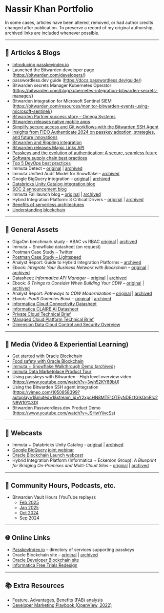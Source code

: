 # Nassir Khan Portfolio

In some cases, articles have been altered, removed, or had author credits changed after publication. To preserve a record of my original authorship, archived links are included whenever possible.  

---

## 📝 Articles & Blogs

- [Introducing passkeyindex.io](https://bitwarden.com/blog/discover-passkeyindex-io-your-community-hub-for-passkeys/)
- Launched the Bitwarden developer page (https://bitwarden.com/developers/)
- passwordless.dev guide (https://docs.passwordless.dev/guide/)
- Bitwarden secrets Manager Kubernetes Operator (https://bitwarden.com/blog/kubernetes-integration-bitwarden-secrets-manager/)
- Bitwarden integration for Microsoft Sentinel SIEM (https://bitwarden.com/resources/monitor-bitwarden-events-using-microsoft-sentinel/)
- [Bitwarden Partner success story – Omega Systems](https://bitwarden.com/resources/omega-systems-enhances-enterprise-security-and-user-experience/)
- [Bitwarden releases native mobile apps](https://bitwarden.com/blog/native-mobile-apps/)
- [Simplify secure access and Git workflows with the Bitwarden SSH Agent](https://bitwarden.com/blog/ssh-agent/)
- [Insights from FIDO Authenticate 2024 on passkey adoption, strategies, and future innovations](https://bitwarden.com/blog/insights-from-fido-authenticate-2024-on-passkey-adoption-strategies-and/)
- [Bitwarden and Rippling integration](https://bitwarden.com/blog/simplifying-workforce-management-with-bitwarden-and-rippling-integration/)
- [Bitwarden releases Magic Links API](https://bitwarden.com/blog/bitwarden-magic-links-api/?utm_content=288093788&utm_medium=social&utm_source=linkedin&hss_channel=lcp-24776937)
- [Passkeys and the evolution of authentication: A secure, seamless future](https://bitwarden.com/blog/passkeys-and-the-evolution-of-authentication-a-secure-seamless-future/)
- [Software supply chain best practices](https://bitwarden.com/blog/software-supply-chain-security-best-practices/)
- [Top 5 DevOps best practices](https://bitwarden.com/blog/top-5-devops-security-practices/)
- Immuta Detect – [original](https://www.immuta.com/blog/immuta-detect-announcement/) | [archived](https://web.archive.org/web/20230326085809/https://www.immuta.com/blog/immuta-detect-announcement/)
- Immuta Unified Audit Model for Snowflake – [archived](https://web.archive.org/web/20230326091559/https://www.immuta.com/blog/scaling-data-access-auditing-with-immutas-unified-audit-model/)
- Google BigQuery integration – [original](https://www.immuta.com/blog/google-bigquery-access-control-immutas-latest-release/) | [archived](https://web.archive.org/web/20230331114711/https://www.immuta.com/blog/google-bigquery-access-control-immutas-latest-release/)
- [Databricks Unity Catalog integration blog](https://www.immuta.com/blog/databricks-unity-catalog-row-and-column-level-controls/)
- [SOC 2 announcement blog](https://www.immuta.com/blog/announcing-soc-2-type-2-certification-at-immuta/)
- Immuta Fall launch blog – [original](https://www.immuta.com/blog/immuta-introduces-new-capabilities-and-integrations-to-enhance-security-for-cloud-data/) | [archived](https://web.archive.org/web/20230326083625/https://www.immuta.com/blog/immuta-introduces-new-capabilities-and-integrations-to-enhance-security-for-cloud-data/)
- Hybrid Integration Platform: 3 Critical Drivers – [original](https://blogs.informatica.com/2020/01/08/hybrid-integration-platform-strategy/) | [archived](https://web.archive.org/web/20220924232009/https://www.informatica.com/blogs/hybrid-integration-platform-strategy.html)
- [Benefits of serverless architectures](https://www.linkedin.com/pulse/benefits-serverless-architectures-modern-developer-nassir-khan/)
- [Understanding blockchain](https://www.linkedin.com/pulse/understanding-blockchain-technology-nassir-khan/)

---

## 📄 General Assets

- GigaOm benchmark study – ABAC vs RBAC [original](https://www.immuta.com/resources/gigaom-advantage-of-abac-over-rbac/) | [archived](https://www.immuta.com/resources/gigaom-abac-vs-rbac/)
- Immuta + Snowflake datasheet (on request)
- [Postman Case Study – Twitter](https://www.postman.com/case-studies/twitter/)
- [Postman Case Study – Lightspeed](https://www.postman.com/case-studies/lightspeed-commerce/)
- Analyst Report: Guide to Hybrid Integration Platforms – [archived](https://web.archive.org/web/20230918230129/https://www.oracle.com/a/ocom/docs/blockchain-cloud-service-ebook.pdf)
- Ebook: *Integrate Your Business Network with Blockchain* – [original](https://www.oracle.com/a/ocom/docs/blockchain-cloud-service-ebook.pdf) | [archived](https://web.archive.org/web/20230918230129/https://www.oracle.com/a/ocom/docs/blockchain-cloud-service-ebook.pdf)
- Datasheet: *Informatica API Manager* – [original](https://www.informatica.com/content/dam/informatica-com/en/collateral/data-sheet/informatica-cloud-api-manager_data-sheet_3465en.pdf) | [archived](https://web.archive.org/web/20200926224942/https://www.informatica.com/content/dam/informatica-com/en/collateral/data-sheet/informatica-cloud-api-manager_data-sheet_3465en.pdf)
- Ebook: *6 Things to Consider When Building Your CDW* – [original](https://www.informatica.com/resources.asset.bc31a1fd65691b14e98fe71fba1e4ce9.pdf) | [archived](https://web.archive.org/web/20240618193142/https://www.informatica.com/resources.asset.bc31a1fd65691b14e98fe71fba1e4ce9.pdf)
- Analyst Report: *Pathways to CDW Modernization* – [original](https://www.informatica.com/resources.asset.d98b939aba858245cfdc334e9318312f.pdf) | [archived](https://web.archive.org/web/20230201071316/https://www.informatica.com/about-us/webinars/reg/pathways-to-cloud-data-warehouse-modernization_361536.html)
- Ebook: *iPaaS Dummies Book* – [original](https://www.informatica.com/resources.asset.f88fea4d2bc9956585826bdc50c92296.pdf) | [archived](https://web.archive.org/web/20240518090319/https://www.informatica.com/resources.asset.f88fea4d2bc9956585826bdc50c92296.pdf)
- [Informatica Cloud Connectivity Datasheet](https://www.informatica.com/content/dam/informatica-com/en/collateral/data-sheet/informatica-cloud-connectivity_data-sheet_3824en.pdf)
- [Informatica CLAIRE AI Datasheet](https://www.informatica.com/content/dam/informatica-com/en/collateral/data-sheet/informatica-clarie-gpt-powerful-ai-driven-data-management_data-sheet_4605en.pdf)
- [Private Cloud Technical Brief](https://docs.media.bitpipe.com/io_12x/io_126625/item_1212553/Private%20Cloud%20Technical%20Brief.pdf)
- [Managed Cloud Platform Technical Brief](https://media.bitpipe.com/io_11x/io_118777/item_1018672/Technical%20Brief%20Managed%20Cloud%20Platform%20%28MCP%29.pdf)
- [Dimension Data Cloud Control and Security Overview](https://www.slideshare.net/slideshow/dimension-data-cloudsecurityoverview/27402915#4)

---

## 🎥 Media (Video & Experiential Learning)

- [Get started with Oracle Blockchain](https://www.youtube.com/watch?v=wDrYM9ecYz4)
- [Food safety with Oracle Blockchain](https://www.youtube.com/watch?v=sZ7Rqmy3c3w)
- [Immuta + Snowflake Walkthrough Demo (archived)](https://web.archive.org/web/20220506115158/https://www.immuta.com/campaigns/walkthrough-demo-dbx/)
- [Immuta Data Marketplace Product Tour](https://www.immuta.com/data-marketplace-product-tour/)
- Using passkeys with Bitwarden - High level overview video (https://www.youtube.com/watch?v=3wh52KY89bU)
- Using the Bitwarden SSH agent integration (https://vimeo.com/1050858399?autoplay=1&muted=1&stream_id=Y2xpcHN8MTE1OTEyNDEzfGlkOmRlc2N8W10%3D)
- Bitwarden Passwordless.dev Product Demo (https://www.youtube.com/watch?v=JSHwYiivcSs)

---

## 🎤 Webcasts

- Immuta + Databricks Unity Catalog – [original](https://www.immuta.com/events/immuta-unity-catalog-in-action/) | [archived](https://web.archive.org/web/20250326174711/https://www.immuta.com/events/immuta-unity-catalog-in-action/)
- [Google BigQuery joint webinar](https://www.immuta.com/events/immuta-big-query-in-action/)
- [Oracle Blockchain Launch webcast](https://go.oracle.com/LP=71386/?&nm=1)
- Hybrid Integration Platform (Informatica + Eckerson Group): *A Blueprint for Bridging On-Premises and Multi-Cloud Silos* – [original](https://blogs.informatica.com/2020/01/08/hybrid-integration-platform-strategy/) | [archived](https://web.archive.org/web/20220924232009/https://www.informatica.com/blogs/hybrid-integration-platform-strategy.html)

---

## 📡 Community Hours, Podcasts, etc.

- Bitwarden Vault Hours (YouTube replays):  
  - [Feb 2025](https://www.youtube.com/watch?v=5y4FfqvfmM4)  
  - [Jan 2025](https://www.youtube.com/watch?v=98SYR5iDvKw)  
  - [Oct 2024](https://www.youtube.com/watch?v=ZtKi5__K7NE)  
  - [Sep 2024](https://www.youtube.com/watch?v=y1nxmZqnSuw)

---

## 🌐 Online Links

- [PasskeyIndex.io](http://passkeyindex.io) – directory of services supporting passkeys
- Oracle Blockchain site – [original](http://www.oracle.com/blockchain) | [archived](https://web.archive.org/web/20191007060736/https://www.oracle.com/blockchain/#blockchain-platform-tab)
- [Oracle Developer Blockchain site](https://developer.oracle.com/blockchain)
- [Informatica Free Trials Redesign](https://www.informatica.com/trials.html)

---

## 📚 Extra Resources

- [Feature, Advantages, Benefits (FAB) analysis](https://airfocus.com/glossary/what-is-a-features-advantages-and-benefits-analysis/)
- [Developer Marketing Playbook (OpenView, 2022)](https://366266.fs1.hubspotusercontent-na1.net/hubfs/366266/2021%20Developer%20Marketing%20Playbook/2022_Developer%20GTM%20Playbook_OpenView-1.pdf?hsCtaTracking=8e77d24b-27ed-4b05-be52-12f114effaba%7C6b2c86c5-726d-4120-a57a-ba5cadec02a2)
